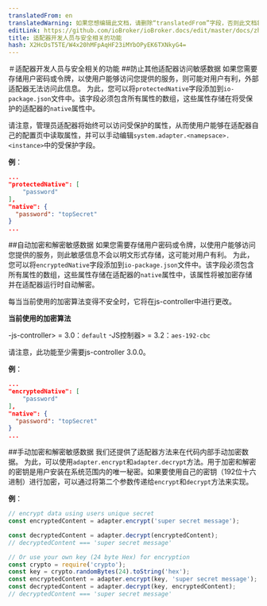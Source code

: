 ```yaml
---
translatedFrom: en
translatedWarning: 如果您想编辑此文档，请删除“translatedFrom”字段，否则此文档将再次自动翻译
editLink: https://github.com/ioBroker/ioBroker.docs/edit/master/docs/zh-cn/dev/adaptersecurity.md
title: 适配器开发人员与安全相关的功能
hash: X2HcDsT5TE/W4x20hMFpAqHF23iMYbOPyEK6TXNkyG4=
---
```

＃适配器开发人员与安全相关的功能
##防止其他适配器访问敏感数据
如果您需要存储用户密码或令牌，以使用户能够访问您提供的服务，则可能对用户有利，外部适配器无法访问此信息。
为此，您可以将`protectedNative`字段添加到`io-package.json`文件中。该字段必须包含所有属性的数组，这些属性存储在将受保护的适配器的`native`属性中。

请注意，管理员适配器将始终可以访问受保护的属性，从而使用户能够在适配器自己的配置页中读取属性，并可以手动编辑`system.adapter.<namepsace>.<instance>`中的受保护字段。

__例__：

```json
...
"protectedNative": [
    "password"
],
"native": {
  "password": "topSecret"
}
...
```

##自动加密和解密敏感数据
如果您需要存储用户密码或令牌，以使用户能够访问您提供的服务，则此敏感信息不会以明文形式存储，这可能对用户有利。
为此，您可以将`encryptedNative`字段添加到`io-package.json`文件中。该字段必须包含所有属性的数组，这些属性存储在适配器的`native`属性中，该属性将被加密存储并在适配器运行时自动解密。

每当当前使用的加密算法变得不安全时，它将在js-controller中进行更改。

__当前使用的加密算法__

-js-controller> = 3.0：`default`
-JS控制器> = 3.2：`aes-192-cbc`

请注意，此功能至少需要js-controller 3.0.0。

__例__：

```json
...
"encryptedNative": [
    "password"
],
"native": {
  "password": "topSecret"
}
...
```

##手动加密和解密敏感数据
我们还提供了适配器方法来在代码内部手动加密数据。
为此，可以使用`adapter.encrypt`和`adapter.decrypt`方法。用于加密和解密的密钥是用户安装在系统范围内的唯一秘密。如果要使用自己的密钥（192位十六进制）进行加密，可以通过将第二个参数传递给`encrypt`和`decrypt`方法来实现。

__例__：

```javascript
// encrypt data using users unique secret
const encryptedContent = adapter.encrypt('super secret message');

const decryptedContent = adapter.decrypt(encryptedContent);
// decryptedContent === 'super secret message'

// Or use your own key (24 byte Hex) for encryption
const crypto = require('crypto');
const key = crypto.randomBytes(24).toString('hex');
const encryptedContent = adapter.encrypt(key, 'super secret message');
const decryptedContent = adapter.decrypt(key, encryptedContent);
// decryptedContent === 'super secret message'
```